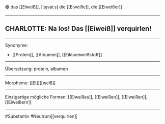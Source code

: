 🟢 das [[Eiweiß]], [ˈaɪ̯vaiːs]
die [[Eiweiße]], die [[Eiweißer]]

---
CHARLOTTE: Na los! Das [[Eiweiß]] verquirlen!  
-

---
Synonyme:
- [[Protein]], [[Albumen]], [[Eiklareiweißstoff]]

---
Übersetzung: protein, albumen

---
Morpheme:
[[Ei]][[weiß]]

---
Einzigartige mögliche Formen: [[Eiweißes]], [[Eiweißen]], [[Eiweißen]], [[Eiweißern]]

---
#Substantiv #Neutrum[[verquirlen]]